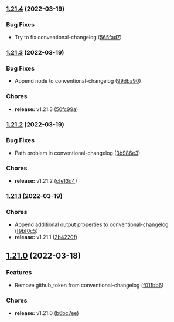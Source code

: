 ### [1.21.4](https://github.com/CleverShuttle/gh-composite-actions/compare/v1.21.3...v1.21.4) (2022-03-19)


### Bug Fixes

* Try to fix conventional-changelog ([565fad7](https://github.com/CleverShuttle/gh-composite-actions/commit/565fad772a2eb7680c444cb91b210fc9475b310e))

### [1.21.3](https://github.com/CleverShuttle/gh-composite-actions/compare/v1.21.2...v1.21.3) (2022-03-19)


### Bug Fixes

* Append node to conventional-changelog ([99dba90](https://github.com/CleverShuttle/gh-composite-actions/commit/99dba904a4dbff20726a334da6114572b3719bde))


### Chores

* **release:** v1.21.3 ([50fc99a](https://github.com/CleverShuttle/gh-composite-actions/commit/50fc99af05435569399e4cba306f09bc5e654795))

### [1.21.2](https://github.com/CleverShuttle/gh-composite-actions/compare/v1.21.1...v1.21.2) (2022-03-19)


### Bug Fixes

* Path problem in conventional-changelog ([3b986e3](https://github.com/CleverShuttle/gh-composite-actions/commit/3b986e362822483fc4b488c3769b0c69b1c0a5ce))


### Chores

* **release:** v1.21.2 ([cfe13d4](https://github.com/CleverShuttle/gh-composite-actions/commit/cfe13d46bd46384cd5b2a48d7ed4695ac430f349))

### [1.21.1](https://github.com/CleverShuttle/gh-composite-actions/compare/v1.21.0...v1.21.1) (2022-03-19)


### Chores

* Append additional output properties to conventional-changelog ([f9bf0c5](https://github.com/CleverShuttle/gh-composite-actions/commit/f9bf0c5d8099e805c6e4eb66efe4be964d79ea3f))
* **release:** v1.21.1 ([2b4220f](https://github.com/CleverShuttle/gh-composite-actions/commit/2b4220f2283f2d32b74d440dceccccf3be8c5e25))

## [1.21.0](https://github.com/CleverShuttle/gh-composite-actions/compare/v1.20.0...v1.21.0) (2022-03-18)


### Features

* Remove github_token from conventional-changelog ([f011bb6](https://github.com/CleverShuttle/gh-composite-actions/commit/f011bb69c2340d59f83579b71c7cdbaf9841301a))


### Chores

* **release:** v1.21.0 ([b6bc7ee](https://github.com/CleverShuttle/gh-composite-actions/commit/b6bc7eea78a3aac84f03b21caf4b457686600960))

